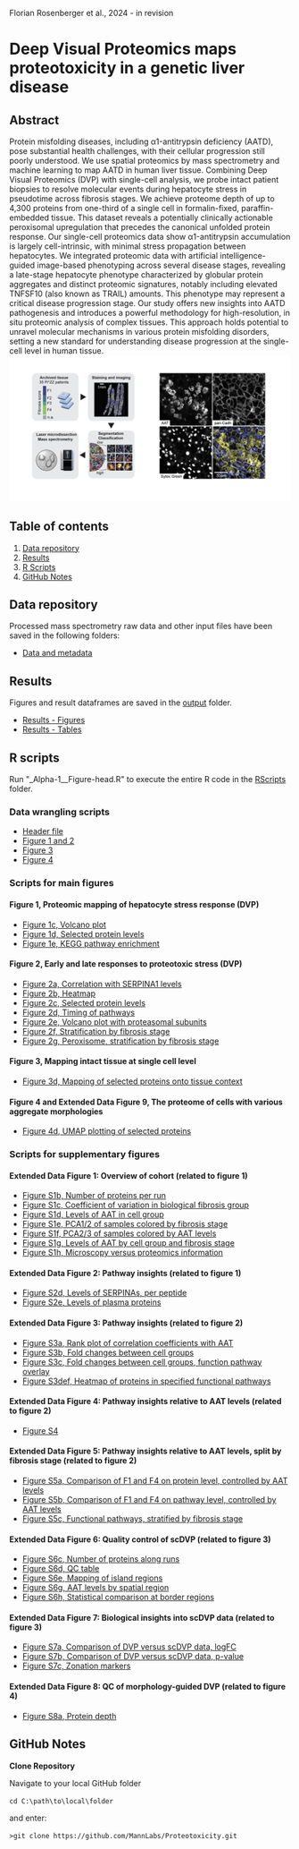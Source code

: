 Florian Rosenberger et al., 2024 - in revision

# Deep Visual Proteomics maps proteotoxicity in a genetic liver disease

## Abstract
Protein misfolding diseases, including α1-antitrypsin deficiency (AATD), pose substantial health challenges, with their cellular progression still poorly understood. We use spatial proteomics by mass spectrometry and machine learning to map AATD in human liver tissue. Combining Deep Visual Proteomics (DVP) with single-cell analysis, we probe intact patient biopsies to resolve molecular events during hepatocyte stress in pseudotime across fibrosis stages. We achieve proteome depth of up to 4,300 proteins from one-third of a single cell in formalin-fixed, paraffin-embedded tissue. This dataset reveals a potentially clinically actionable peroxisomal upregulation that precedes the canonical unfolded protein response. Our single-cell proteomics data show α1-antitrypsin accumulation is largely cell-intrinsic, with minimal stress propagation between hepatocytes. We integrated proteomic data with artificial intelligence-guided image-based phenotyping across several disease stages, revealing a late-stage hepatocyte phenotype characterized by globular protein aggregates and distinct proteomic signatures, notably including elevated TNFSF10 (also known as TRAIL) amounts. This phenotype may represent a critical disease progression stage. Our study offers new insights into AATD pathogenesis and introduces a powerful methodology for high-resolution, in situ proteomic analysis of complex tissues. This approach holds potential to unravel molecular mechanisms in various protein misfolding disorders, setting a new standard for understanding disease progression at the single-cell level in human tissue.
![Workflow](/data/cover_figure_small.png)


## Table of contents

1. [Data repository](#Data-repository)
2. [Results](#Results)
3. [R Scripts](#R-Scripts)
4. [GitHub Notes](#GitHub-Notes)  

## Data repository

Processed mass spectrometry raw data and other input files have been saved in the following folders:

- [Data and metadata](/data/)

## Results

Figures and result dataframes are saved in the [output](/output/) folder. 

- [Results - Figures](/output/Figures/)
- [Results - Tables](/output/Tables/)

## R scripts

Run "_Alpha-1__Figure-head.R" to execute the entire R code in the [RScripts](/RScripts/) folder.

### Data wrangling scripts
- [Header file](RScripts/__Alpha-1__Figure-head.R)
- [Figure 1 and 2](RScripts/_Alpha-1__Figure-biopsies.R)
- [Figure 3](_Alpha-1__Figure-scDVP.R)
- [Figure 4](_Alpha-1__Figure-mgDVP.R)

### Scripts for main figures
#### Figure 1, Proteomic mapping of hepatocyte stress response (DVP)
- [Figure 1c, Volcano plot](RScripts/Figure_1C.R)
- [Figure 1d, Selected protein levels](RScripts/Figure_1D.R)
- [Figure 1e, KEGG pathway enrichment](RScripts/Figure_1E.R)

#### Figure 2, Early and late responses to proteotoxic stress (DVP)
- [Figure 2a, Correlation with SERPINA1 levels](RScripts/Figure_2A.R)
- [Figure 2b, Heatmap](RScripts/Figure_2B.R)
- [Figure 2c, Selected protein levels](RScripts/Figure_2C.R)
- [Figure 2d, Timing of pathways](RScripts/Figure_2D.R)
- [Figure 2e, Volcano plot with proteasomal subunits](RScripts/Figure_2E.R)
- [Figure 2f, Stratification by fibrosis stage](RScripts/Figure_2F.R)
- [Figure 2g, Peroxisome, stratification by fibrosis stage](RScripts/Figure_2G.R)

#### Figure 3, Mapping intact tissue at single cell level
- [Figure 3d, Mapping of selected proteins onto tissue context](RScripts/Figure_3D.R)

#### Figure 4 and Extended Data Figure 9, The proteome of cells with various aggregate morphologies
- [Figure 4d, UMAP plotting of selected proteins](RScripts/Figure_4D.R)

### Scripts for supplementary figures
#### Extended Data Figure 1: Overview of cohort (related to figure 1)
- [Figure S1b, Number of proteins per run](RScripts/Figure_S1B.R)
- [Figure S1c, Coefficient of variation in biological fibrosis group](RScripts/Figure_S1C.R)
- [Figure S1d, Levels of AAT in cell group](RScripts/Figure_S1D.R)
- [Figure S1e, PCA1/2 of samples colored by fibrosis stage](RScripts/Figure_S1E.R)
- [Figure S1f, PCA2/3 of samples colored by AAT levels](RScripts/Figure_S1F.R)
- [Figure S1g, Levels of AAT by cell group and fibrosis stage](RScripts/Figure_S1G.R)
- [Figure S1h, Microscopy versus proteomics information](RScripts/Figure_S1H.R)

#### Extended Data Figure 2: Pathway insights (related to figure 1)
- [Figure S2d, Levels of SERPINAs, per peptide](RScripts/Figure_S2D.R)
- [Figure S2e, Levels of plasma proteins](RScripts/Figure_S2E.R)

#### Extended Data Figure 3: Pathway insights (related to figure 2)
- [Figure S3a, Rank plot of correlation coefficients with AAT](RScripts/Figure_S3A.R)
- [Figure S3b, Fold changes between cell groups](RScripts/Figure_S3B.R)
- [Figure S3c, Fold changes between cell groups, function pathway overlay](RScripts/Figure_S3C.R)
- [Figure S3def, Heatmap of proteins in specified functional pathways](RScripts/Figure_S3DEF.R)

#### Extended Data Figure 4: Pathway insights relative to AAT levels (related to figure 2)
- [Figure S4](RScripts/Figure_S4.R)

#### Extended Data Figure 5: Pathway insights relative to AAT levels, split by fibrosis stage (related to figure 2)
- [Figure S5a, Comparison of F1 and F4 on protein level, controlled by AAT levels](RScripts/Figure_S5A.R)
- [Figure S5b, Comparison of F1 and F4 on pathway level, controlled by AAT levels](RScripts/Figure_S5B.R)
- [Figure S5c, Functional pathways, stratified by fibrosis stage](RScripts/Figure_S5C.R)

#### Extended Data Figure 6: Quality control of scDVP (related to figure 3)
- [Figure S6c, Number of proteins along runs](RScripts/Figure_S6C.R)
- [Figure S6d, QC table](RScripts/Figure_S6D.R)
- [Figure S6e, Mapping of island regions](RScripts/Figure_S6E.R)
- [Figure S6g, AAT levels by spatial region](RScripts/Figure_S6G.R)
- [Figure S6h, Statistical comparison at border regions](RScripts/Figure_S6H.R)

#### Extended Data Figure 7: Biological insights into scDVP data (related to figure 3)
- [Figure S7a, Comparison of DVP versus scDVP data, logFC](RScripts/Figure_S7B.R)
- [Figure S7b, Comparison of DVP versus scDVP data, p-value](RScripts/Figure_S7C.R)
- [Figure S7c, Zonation markers](RScripts/Figure_S7D.R)

#### Extended Data Figure 8: QC of morphology-guided DVP (related to figure 4)
- [Figure S8a, Protein depth](RScripts/Figure_S8A.R)

## GitHub Notes

**Clone Repository**

Navigate to your local GitHub folder 

`cd C:\path\to\local\folder`

and enter:

`>git clone https://github.com/MannLabs/Proteotoxicity.git`
